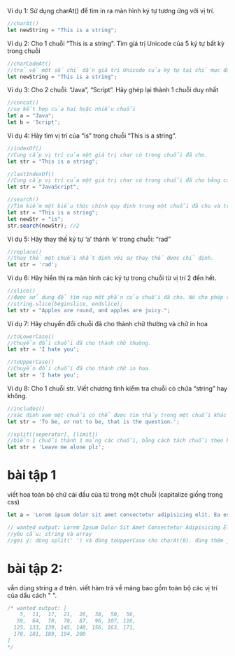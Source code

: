 Ví dụ 1: Sử dụng charAt() để tìm in ra màn hình ký tự tương ứng với vị trí.

```jsx
//charAt()
let newString = "This is a string";
```

Ví dụ 2: Cho 1 chuỗi “This is a string”. Tìm giá trị Unicode của 5 ký tự bất kỳ trong chuỗi

```jsx
//charCodeAt()
//trả về một số chỉ dẫn giá trị Unicode của ký tự tại chỉ mục đã cho
let newString = "This is a string";
```

Ví dụ 3: Cho 2 chuỗi: “Java”, “Script”. Hãy ghép lại thành 1 chuỗi duy nhất

```jsx
//concat()
//sự kết hợp của hai hoặc nhiều chuỗi
let a = "Java";
let b = 'Script';

```

Ví dụ 4: Hãy tìm vị trí của “is” trong chuỗi “This is a string”.

```jsx
//indexOf()
//Cung cấp vị trí của một giá trị char có trong chuỗi đã cho.
let str = "This is a string";

```

```jsx
//lastIndexOf()
//Cung cấp vị trí của một giá trị char có trong chuỗi đã cho bằng cách tìm kiếm một ký tự từ vị trí cuối cùng. 
let str = "JavaScript";


```

```jsx
//search()
//Tìm kiếm một biểu thức chính quy định trong một chuỗi đã cho và trả về vị trí của nó nếu xảy ra khớp.
let str = "This is a string";
let newStr = "is";
str.search(newStr); //2
```

Ví dụ 5: Hãy thay thế ký tự ‘a’ thành ‘e’ trong chuỗi: “rad” 

```jsx
//replace()
//thay thế một chuỗi nhất định với sự thay thế được chỉ định.
let str = 'rad';

```

Ví dụ 6: Hãy hiển thị ra màn hình các ký tự trong chuỗi từ vị trí 2 đến hết.

```jsx
//slice()
//được sử dụng để tìm nạp một phần của chuỗi đã cho. Nó cho phép chúng ta gán chỉ số tích cực cũng như tiêu cực.
//string.slice(beginslice, endslice);
let str = "Apples are round, and apples are juicy.";


```

Ví dụ 7: Hãy chuyển đổi chuỗi đã cho thành chữ thường và chữ in hoa

```jsx
//toLowerCase()
//Chuyển đổi chuỗi đã cho thành chữ thường.
let str = 'I hate you';

```

```jsx
//toUpperCase()
//Chuyển đổi chuỗi đã cho thành chữ in hoa.
let str = 'I hate you';

```

Ví dụ 8: Cho 1 chuỗi str. Viết chương tình kiểm tra chuỗi có chứa “string” hay không.

```jsx
//includes()
//xác định xem một chuỗi có thể được tìm thấy trong một chuỗi khác hay không, trả về true hoặc false khi thích hợp.
let str = 'To be, or not to be, that is the question.';


```

```jsx
//split([seperator], [limit])
//biến 1 chuỗi thành 1 mảng các chuỗi, bằng cách tách chuỗi theo ký tự dc chỉ định
let str = 'Leave me alone plz';
```

# bài tập 1
viết hoa toàn bộ chữ cái đầu của từ trong một chuỗi (capitalize giống trong css)
``` js
let a = 'Lorem ipsum dolor sit amet consectetur adipisicing elit. Ea esse vitae quidem. Ratione, debitis. Blanditiis officiis possimus tempore sequi saepe ex aliquam fugiat quidem. Libero ab impedit nemo alias nesciunt!'

// wanted output: Lorem Ipsum Dolor Sit Amet Consectetur Adipisicing Elit. Ea Esse Vitae Quidem. Ratione, Debitis. Blanditiis Officiis Possimus Tempore Sequi Saepe Ex Aliquam Fugiat Quidem. Libero Ab Impedit Nemo Alias Nesciunt!
//yêu cầu: string và array
//gợi ý: dùng split(' ') và dùng toUpperCase cho charAt(0). dùng thêm join của array.
```
# bài tập 2: 
vẫn dùng string a ở trên. viết hàm trả về mảng bao gồm toàn bộ các vị trí của dấu cách " ".

``` js 
/* wanted output: [
    5,  11,  17,  21,  26,  38,  50,  56,
   59,  64,  70,  78,  87,  96, 107, 116,
  125, 133, 139, 145, 148, 156, 163, 171,
  178, 181, 189, 194, 200
]
*/

```